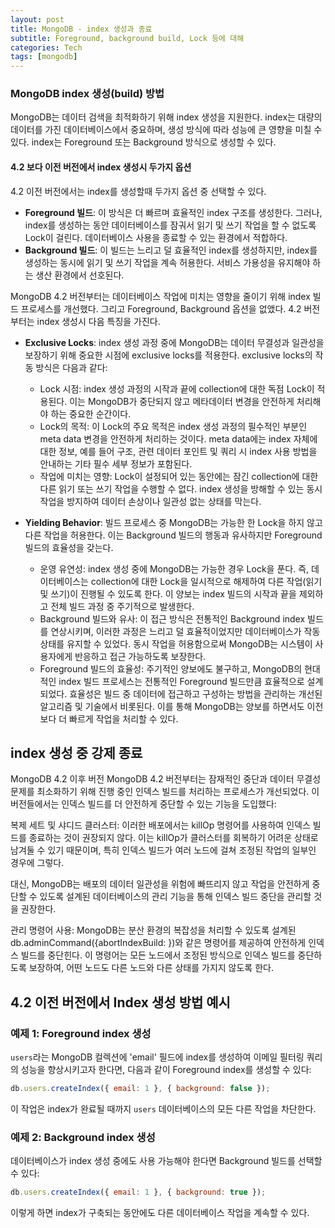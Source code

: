 ```yaml
---
layout: post
title: MongoDB - index 생성과 종료
subtitle: Foreground, background build, Lock 등에 대해
categories: Tech
tags: [mongodb]
---
```


### MongoDB index 생성(build) 방법

MongoDB는 데이터 검색을 최적화하기 위해 index 생성을 지원한다. index는 대량의 데이터를 가진 데이터베이스에서 중요하며, 생성 방식에 따라 성능에 큰 영향을 미칠 수 있다. index는 Foreground 또는 Background 방식으로 생성할 수 있다.

#### 4.2 보다 이전 버전에서 index 생성시 두가지 옵션

4.2 이전 버전에서는 index를 생성할때 두가지 옵션 중 선택할 수 있다.

- **Foreground 빌드**: 이 방식은 더 빠르며 효율적인 index 구조를 생성한다. 그러나, index를 생성하는 동안 데이터베이스를 잠궈서 읽기 및 쓰기 작업을 할 수 없도록 Lock이 걸린다. 데이터베이스 사용을 종료할 수 있는 환경에서 적합하다.
- **Background 빌드**: 이 빌드는 느리고 덜 효율적인 index를 생성하지만, index를 생성하는 동시에 읽기 및 쓰기 작업을 계속 허용한다. 서비스 가용성을 유지해야 하는 생산 환경에서 선호된다.

MongoDB 4.2 버전부터는 데이터베이스 작업에 미치는 영향을 줄이기 위해 index 빌드 프로세스를 개선했다. 그리고 Foreground, Background 옵션을 없앴다. 4.2 버전부터는 index 생성시 다음 특징을 가진다.

- **Exclusive Locks**: index 생성 과정 중에 MongoDB는 데이터 무결성과 일관성을 보장하기 위해 중요한 시점에 exclusive locks를 적용한다. exclusive locks의 작동 방식은 다음과 같다:
   - Lock 시점: index 생성 과정의 시작과 끝에 collection에 대한 독점 Lock이 적용된다. 이는 MongoDB가 중단되지 않고 메타데이터 변경을 안전하게 처리해야 하는 중요한 순간이다.
   - Lock의 목적: 이 Lock의 주요 목적은 index 생성 과정의 필수적인 부분인 meta data 변경을 안전하게 처리하는 것이다. meta data에는 index 자체에 대한 정보, 예를 들어 구조, 관련 데이터 포인트 및 쿼리 시 index 사용 방법을 안내하는 기타 필수 세부 정보가 포함된다.
   - 작업에 미치는 영향: Lock이 설정되어 있는 동안에는 잠긴 collection에 대한 다른 읽기 또는 쓰기 작업을 수행할 수 없다. index 생성을 방해할 수 있는 동시 작업을 방지하여 데이터 손상이나 일관성 없는 상태를 막는다.

- **Yielding Behavior**: 빌드 프로세스 중 MongoDB는 가능한 한 Lock을 하지 않고 다른 작업을 허용한다. 이는 Background 빌드의 행동과 유사하지만 Foreground 빌드의 효율성을 갖는다.
   - 운영 유연성: index 생성 중에 MongoDB는 가능한 경우 Lock을 푼다. 즉, 데이터베이스는 collection에 대한 Lock을 일시적으로 해제하여 다른 작업(읽기 및 쓰기)이 진행될 수 있도록 한다. 이 양보는 index 빌드의 시작과 끝을 제외하고 전체 빌드 과정 중 주기적으로 발생한다.
   - Background 빌드와 유사: 이 접근 방식은 전통적인 Background index 빌드를 연상시키며, 이러한 과정은 느리고 덜 효율적이었지만 데이터베이스가 작동 상태를 유지할 수 있었다. 동시 작업을 허용함으로써 MongoDB는 시스템이 사용자에게 반응하고 접근 가능하도록 보장한다.
   - Foreground 빌드의 효율성: 주기적인 양보에도 불구하고, MongoDB의 현대적인 index 빌드 프로세스는 전통적인 Foreground 빌드만큼 효율적으로 설계되었다. 효율성은 빌드 중 데이터에 접근하고 구성하는 방법을 관리하는 개선된 알고리즘 및 기술에서 비롯된다. 이를 통해 MongoDB는 양보를 하면서도 이전보다 더 빠르게 작업을 처리할 수 있다.

## index 생성 중 강제 종료
MongoDB 4.2 이후 버전
MongoDB 4.2 버전부터는 잠재적인 중단과 데이터 무결성 문제를 최소화하기 위해 진행 중인 인덱스 빌드를 처리하는 프로세스가 개선되었다. 이 버전들에서는 인덱스 빌드를 더 안전하게 중단할 수 있는 기능을 도입했다:

복제 세트 및 샤디드 클러스터: 이러한 배포에서는 killOp 명령어를 사용하여 인덱스 빌드를 종료하는 것이 권장되지 않다. 이는 killOp가 클러스터를 회복하기 어려운 상태로 남겨둘 수 있기 때문이며, 특히 인덱스 빌드가 여러 노드에 걸쳐 조정된 작업의 일부인 경우에 그렇다.

대신, MongoDB는 배포의 데이터 일관성을 위험에 빠뜨리지 않고 작업을 안전하게 중단할 수 있도록 설계된 데이터베이스의 관리 기능을 통해 인덱스 빌드 중단을 관리할 것을 권장한다.

관리 명령어 사용: MongoDB는 분산 환경의 복잡성을 처리할 수 있도록 설계된 db.adminCommand({abortIndexBuild: <indexName>})와 같은 명령어를 제공하여 안전하게 인덱스 빌드를 중단힌다. 이 명령어는 모든 노드에서 조정된 방식으로 인덱스 빌드를 중단하도록 보장하여, 어떤 노드도 다른 노드와 다른 상태를 가지지 않도록 한다.

## 4.2 이전 버전에서 Index 생성 방법 예시

### 예제 1: Foreground index 생성
`users`라는 MongoDB 컬렉션에 'email' 필드에 index를 생성하여 이메일 필터링 쿼리의 성능을 향상시키고자 한다면, 다음과 같이 Foreground index를 생성할 수 있다:
```javascript
db.users.createIndex({ email: 1 }, { background: false });
```
이 작업은 index가 완료될 때까지 `users` 데이터베이스의 모든 다른 작업을 차단한다.

### 예제 2: Background index 생성
데이터베이스가 index 생성 중에도 사용 가능해야 한다면 Background 빌드를 선택할 수 있다:
```javascript
db.users.createIndex({ email: 1 }, { background: true });
```
이렇게 하면 index가 구축되는 동안에도 다른 데이터베이스 작업을 계속할 수 있다.
